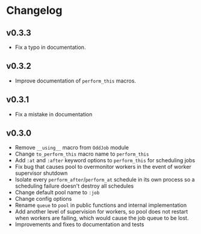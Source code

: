 # Changelog

## v0.3.3

- Fix a typo in documentation.

## v0.3.2

- Improve documentation of `perform_this` macros.

## v0.3.1

- Fix a mistake in documentation

## v0.3.0

- Remove `__using__` macro from `OddJob` module
- Change `to_perform_this` macro name to `perform_this`
- Add `:at` and `:after` keyword options to `perform_this` for scheduling jobs
- Fix bug that causes pool to overmonitor workers in the event of worker supervisor shutdown
- Isolate every `perform_after`/`perform_at` schedule in its own process so a scheduling failure doesn't destroy all schedules
- Change default pool name to `:job`
- Change config options
- Rename `queue` to `pool` in public functions and internal implementation
- Add another level of supervision for workers, so pool does not restart when workers are failing, which would cause the job queue to be lost.
- Improvements and fixes to documentation and tests
